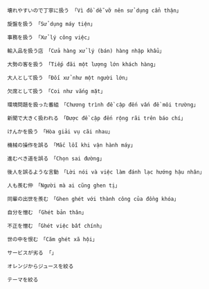 ```
壊れやすいので丁寧に扱う 「Vì đồ dễ vỡ nên sử dụng cẩn thận」
```

```
旋盤を扱う　「Sử dụng máy tiện」
```

```
事務を扱う　「Xử lý công việc」
```

```
輸入品を扱う店　「Cửa hàng xử lý (bán) hàng nhập khẩu」
```

```
大勢の客を扱う　「Tiếp đãi một lượng lớn khách hàng」
```

```
大人として扱う　「Đối xử như một người lớn」 
```

```
欠席として扱う　「Coi như vắng mặt」
```

```
環境問題を扱った番組　「Chương trình đề cập đến vấn đề môi trường」
```

```
新聞で大きく扱われる　「Được đề cập đến rộng rãi trên báo chí」
```

```
けんかを扱う　「Hòa giải vụ cãi nhau」
```

```
機械の操作を誤る　「Mắc lỗi khi vận hành máy」
```

```
進むべき道を誤る　「Chọn sai đường」
```

```
後人を誤るような言動　「Lời nói và việc làm đánh lạc hướng hậu nhân」 
```


```
人も羨む仲　「Người mà ai cũng ghen tị」
```

```
同輩の出世を羨む　「Ghen ghét với thành công của đồng khóa」
```

```
自分を憎む 「Ghét bản thân」
```

```
不正を憎む　「Ghét việc bất chính」
```

```
世の中を恨む　「Căm ghét xã hội」
```

```
サービスが劣る 「」 
```

```
オレンジからジュースを絞る
```

```
テーマを絞る
```
